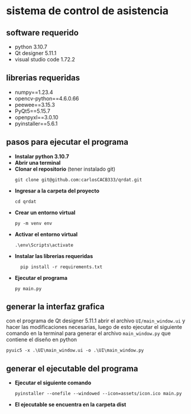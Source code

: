 # sistema de control de asistencia

## software requerido

- python 3.10.7
- Qt designer 5.11.1
- visual studio code 1.72.2

## librerias requeridas

- numpy==1.23.4
- opencv-python==4.6.0.66
- peewee==3.15.3
- PyQt5==5.15.7
- openpyxl==3.0.10
- pyinstaller==5.6.1

## pasos para ejecutar el programa

- **Instalar python 3.10.7**
- **Abrir una terminal**
- **Clonar el repositorio** (tener instalado git)
  ```
  git clone git@github.com:carlosCACB333/qrdat.git
  ```
- **Ingresar a la carpeta del proyecto**
  ```
  cd qrdat
  ```
- **Crear un entorno virtual**
  ```
  py -m venv env
  ```
- **Activar el entorno virtual**
  ```
  .\env\Scripts\activate
  ```
- **Instalar las librerias requeridas**
  ```
    pip install -r requirements.txt
  ```
- **Ejecutar el programa**
  ```
  py main.py
  ```

## generar la interfaz grafica

con el programa de Qt designer 5.11.1 abrir el archivo `UI/main_window.ui` y hacer las modificaciones necesarias, luego de esto ejecutar el siguiente comando en la terminal para generar el archivo `main_window.py` que contiene el diseño en python

```
pyuic5 -x .\UI\main_window.ui -o .\UI\main_window.py
```

## generar el ejecutable del programa

- **Ejecutar el siguiente comando**
  ```
  pyinstaller --onefile --windowed --icon=assets/icon.ico main.py
  ```
- **El ejecutable se encuentra en la carpeta dist**
